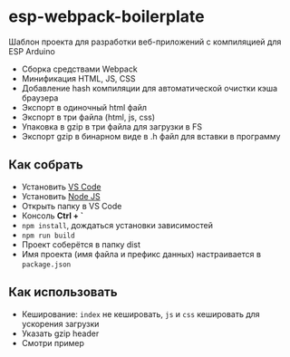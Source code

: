 # esp-webpack-boilerplate
Шаблон проекта для разработки веб-приложений с компиляцией для ESP Arduino
- Сборка средствами Webpack
- Минификация HTML, JS, CSS
- Добавление hash компиляции для автоматической очистки кэша браузера
- Экспорт в одиночный html файл
- Экспорт в три файла (html, js, css)
- Упаковка в gzip в три файла для загрузки в FS
- Экспорт gzip в бинарном виде в .h файл для вставки в программу

## Как собрать
- Установить [VS Code](https://code.visualstudio.com/download)
- Установить [Node JS](https://nodejs.org/en/download/prebuilt-installer)
- Открыть папку в VS Code
- Консоль **Ctrl + `**
- `npm install`, дождаться установки зависимостей
- `npm run build`
- Проект соберётся в папку dist
- Имя проекта (имя файла и префикс данных) настраивается в `package.json`

## Как использовать
- Кеширование: `index` не кешировать, `js` и `css` кешировать для ускорения загрузки
- Указать gzip header
- Смотри пример